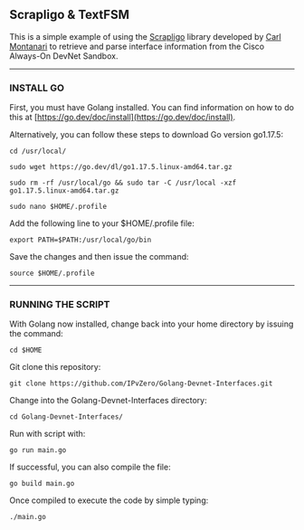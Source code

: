 ## Scrapligo & TextFSM
This is a simple example of using the [Scrapligo](https://github.com/scrapli/scrapligo) library developed by [Carl Montanari](https://github.com/carlmontanari/) to retrieve and parse interface information from the Cisco Always-On DevNet Sandbox.

***

### INSTALL GO
First, you must have Golang installed. You can find information on how to do this at [https://go.dev/doc/install](https://go.dev/doc/install).

Alternatively, you can follow these steps to download Go version go1.17.5:

```
cd /usr/local/

sudo wget https://go.dev/dl/go1.17.5.linux-amd64.tar.gz

sudo rm -rf /usr/local/go && sudo tar -C /usr/local -xzf go1.17.5.linux-amd64.tar.gz

sudo nano $HOME/.profile
```

Add the following line to your $HOME/.profile file:

```export PATH=$PATH:/usr/local/go/bin```

Save the changes and then issue the command:

```source $HOME/.profile```

***


### RUNNING THE SCRIPT
With Golang now installed, change back into your home directory by issuing the command:

```cd $HOME```

Git clone this repository:

```git clone https://github.com/IPvZero/Golang-Devnet-Interfaces.git```

Change into the Golang-Devnet-Interfaces directory:

```cd Golang-Devnet-Interfaces/```

Run with script with:

```go run main.go```

If successful, you can also compile the file:

```go build main.go```

Once compiled to execute the code by simple typing:

```./main.go```

